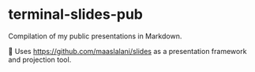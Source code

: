 # terminal-slides-pub
Compilation of my public presentations in Markdown.

🔧 Uses https://github.com/maaslalani/slides as a presentation framework and projection tool.
